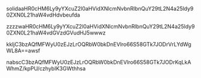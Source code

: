 solidaaHR0cHM6Ly9yYXcuZ2l0aHVidXNlcmNvbnRlbnQuY29tL2N4a25ldy90ZXN0L21haW4vdHdvbeufda

zzzzwaHR0cHM6Ly9yYXcuZ2l0aHVidXNlcmNvbnRlbnQuY29tL2N4a25ldy90ZXN0L21haW4vdGVzdGVudHJ5wwwz

kkljC3bzAQfMFWyU0zEJzLrOQRbW0bkDnEVlro66S58GTk7JODrVrLYdWgWL8A==awsf


nabscC3bzAQfMFWyU0zEJzLrOQRbW0bkDnEVlro66S58GTk7JODrKqLkAWhmZ/kpPU/czhybIK3GWthhsa
